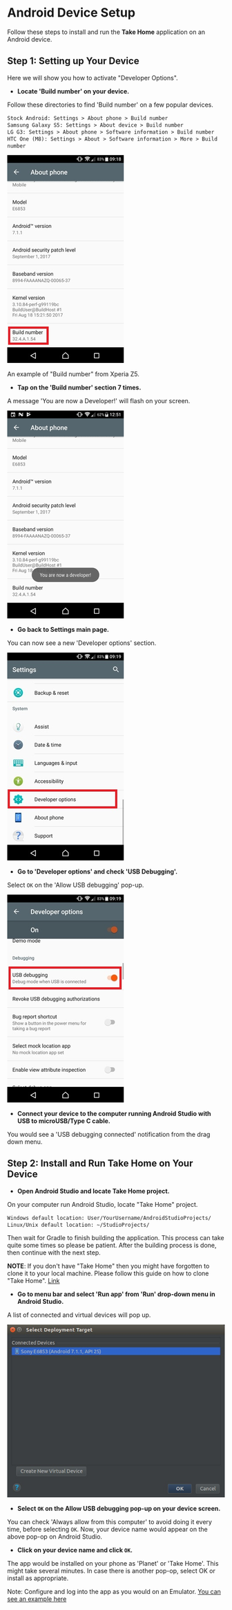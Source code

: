 # Android Device Setup

Follow these steps to install and run the **Take Home** application on an Android device.

## Step 1: Setting up Your Device

Here we will show you how to activate "Developer Options".

* __Locate 'Build number' on your device.__

Follow these directories to find 'Build number' on a few popular devices.

    Stock Android: Settings > About phone > Build number
    Samsung Galaxy S5: Settings > About device > Build number
    LG G3: Settings > About phone > Software information > Build number
    HTC One (M8): Settings > About > Software information > More > Build number

![Build Number from Xperia Z5](images/rbts-device-build-number.jpg)

An example of "Build number" from Xperia Z5.

* __Tap on the 'Build number' section 7 times.__

A message 'You are now a Developer!' will flash on your screen.

![Now Developer Toast Display](images/rbts-device-now-a-developer.jpg)

* __Go back to Settings main page.__

You can now see a new 'Developer options' section.

![Developer Options from Setting](images/rbts-device-developer-options.jpg)

* __Go to 'Developer options' and check 'USB Debugging'.__

Select `OK` on the 'Allow USB debugging' pop-up.

![Enable Debugging](images/rbts-device-usb-debug-enable.jpg)

* __Connect your device to the computer running Android Studio with USB to microUSB/Type C cable.__

You would see a 'USB debugging connected' notification from the drag down menu.

## Step 2: Install and Run Take Home on Your Device

* __Open Android Studio and locate Take Home project.__

On your computer run Android Studio, locate "Take Home" project.

    Windows default location: User/YourUsername/AndroidStudioProjects/
    Linux/Unix default location: ~/StudioProjects/

Then wait for Gradle to finish building the application. This process can take quite some times so please be patient. After the building process is done, then continue with the next step.

**NOTE**: If you don't have "Take Home" then you might have forgotten to clone it to your local machine. Please follow this guide on how to clone "Take Home". [Link]()

* __Go to menu bar and select 'Run app' from 'Run' drop-down menu in Android Studio.__

A list of connected and virtual devices will pop up.

![Lists Of Devices from Android Studio](images/rbts-android-select-deployment-target.jpg)

* __Select `OK` on the Allow USB debugging pop-up on your device screen.__

You can check 'Always allow from this computer' to avoid doing it every time, before selecting `OK`. Now, your device name would appear on the above pop-op on Android Studio.

* __Click on your device name and click `OK`.__

The app would be installed on your phone as 'Planet' or 'Take Home'. This might take several minutes. In case there is another pop-op, select OK or install as appropriate.

Note: Configure and log into the app as you would on an Emulator. [You can see an example here](rbts-takehome-emulator-setup.md#Logging_in_on_Android_Emulator)
